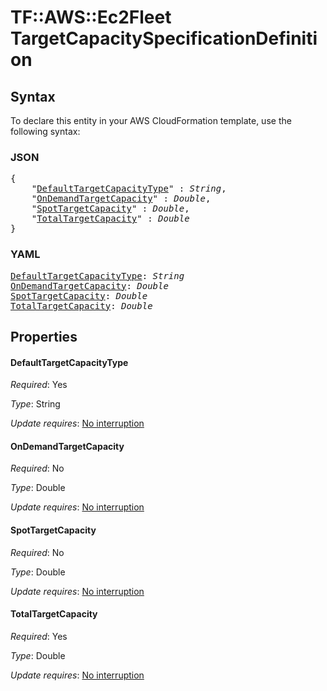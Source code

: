 # TF::AWS::Ec2Fleet TargetCapacitySpecificationDefinition

## Syntax

To declare this entity in your AWS CloudFormation template, use the following syntax:

### JSON

<pre>
{
    "<a href="#defaulttargetcapacitytype" title="DefaultTargetCapacityType">DefaultTargetCapacityType</a>" : <i>String</i>,
    "<a href="#ondemandtargetcapacity" title="OnDemandTargetCapacity">OnDemandTargetCapacity</a>" : <i>Double</i>,
    "<a href="#spottargetcapacity" title="SpotTargetCapacity">SpotTargetCapacity</a>" : <i>Double</i>,
    "<a href="#totaltargetcapacity" title="TotalTargetCapacity">TotalTargetCapacity</a>" : <i>Double</i>
}
</pre>

### YAML

<pre>
<a href="#defaulttargetcapacitytype" title="DefaultTargetCapacityType">DefaultTargetCapacityType</a>: <i>String</i>
<a href="#ondemandtargetcapacity" title="OnDemandTargetCapacity">OnDemandTargetCapacity</a>: <i>Double</i>
<a href="#spottargetcapacity" title="SpotTargetCapacity">SpotTargetCapacity</a>: <i>Double</i>
<a href="#totaltargetcapacity" title="TotalTargetCapacity">TotalTargetCapacity</a>: <i>Double</i>
</pre>

## Properties

#### DefaultTargetCapacityType

_Required_: Yes

_Type_: String

_Update requires_: [No interruption](https://docs.aws.amazon.com/AWSCloudFormation/latest/UserGuide/using-cfn-updating-stacks-update-behaviors.html#update-no-interrupt)

#### OnDemandTargetCapacity

_Required_: No

_Type_: Double

_Update requires_: [No interruption](https://docs.aws.amazon.com/AWSCloudFormation/latest/UserGuide/using-cfn-updating-stacks-update-behaviors.html#update-no-interrupt)

#### SpotTargetCapacity

_Required_: No

_Type_: Double

_Update requires_: [No interruption](https://docs.aws.amazon.com/AWSCloudFormation/latest/UserGuide/using-cfn-updating-stacks-update-behaviors.html#update-no-interrupt)

#### TotalTargetCapacity

_Required_: Yes

_Type_: Double

_Update requires_: [No interruption](https://docs.aws.amazon.com/AWSCloudFormation/latest/UserGuide/using-cfn-updating-stacks-update-behaviors.html#update-no-interrupt)

